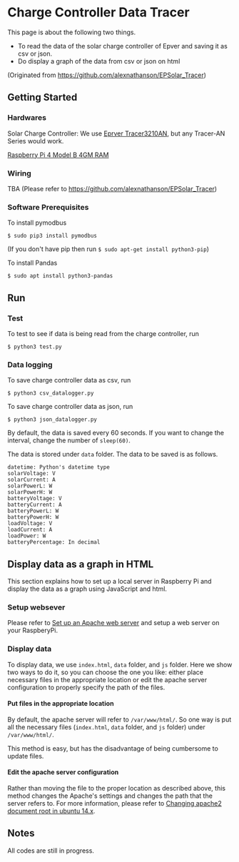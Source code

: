 # Charge Controller Data Tracer
This page is about the following two things.
- To read the data of the solar charge controller of Epver and saving it as csv or json.
- Do display a graph of the data from csv or json on html

(Originated from https://github.com/alexnathanson/EPSolar_Tracer)

## Getting Started
### Hardwares
Solar Charge Controller: We use [Eprver Tracer3210AN](https://www.epsolarpv.com/product/3.html), but any Tracer-AN Series would work.

[Raspberry Pi 4 Model B 4GM RAM](https://www.raspberrypi.org/products/raspberry-pi-4-model-b/)

### Wiring
TBA (Please refer to https://github.com/alexnathanson/EPSolar_Tracer)

### Software Prerequisites
To install pymodbus

```
$ sudo pip3 install pymodbus
```
(If you don't have pip then run `$ sudo apt-get install python3-pip`)

To install Pandas

```
$ sudo apt install python3-pandas
```

## Run
### Test
To test to see if data is being read from the charge controller, run 

```
$ python3 test.py
```

### Data logging
To save charge controller data as csv, run

```
$ python3 csv_datalogger.py
```

To save charge controller data as json, run

```
$ python3 json_datalogger.py
```

By default, the data is saved every 60 seconds. If you want to change the interval, change the number of `sleep(60)`.

The data is stored under `data` folder. The data to be saved is as follows.

```
datetime: Python's datetime type
solarVoltage: V
solarCurrent: A
solarPowerL: W
solarPowerH: W
batteryVoltage: V
batteryCurrent: A
batteryPowerL: W
batteryPowerH: W
loadVoltage: V
loadCurrent: A
loadPower: W
batteryPercentage: In decimal
```

## Display data as a graph in HTML
This section explains how to set up a local server in Raspberry Pi and display the data as a graph using JavaScript and html.

### Setup websever
Please refer to [Set up an Apache web server](https://projects.raspberrypi.org/en/projects/lamp-web-server-with-wordpress/2) and setup a web server on your RaspberyPi.

### Display data
To display data, we use `index.html`, `data` folder, and `js` folder. Here we show two ways to do it, so you can choose the one you like: either place necessary files in the appropriate location or edit the apache server configuration to properly specify the path of the files.

#### Put files in the appropriate location
By default, the apache server will refer to `/var/www/html/`. So one way is put all the necessary files (`index.html`, `data` folder, and `js` folder) under `/var/www/html/`.

This method is easy, but has the disadvantage of being cumbersome to update files.

#### Edit the apache server configuration
Rather than moving the file to the proper location as described above, this method changes the Apache's settings and changes the path that the server refers to. For more information, please refer to [Changing apache2 document root in ubuntu 14.x](https://julienrenaux.fr/2015/04/06/changing-apache2-document-root-in-ubuntu-14-x/).



## Notes
All codes are still in progress.